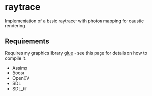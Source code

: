 # raytrace

Implementation of a basic raytracer with photon mapping for caustic rendering.

## Requirements

Requires my graphics library [glue](https://github.com/drwalton/glue) - see this page for details on how to compile it.

* Assimp
* Boost
* OpenCV
* SDL
* SDL_ttf
